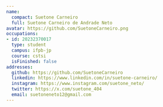 ```yaml
---
name:
  compact: Suetone Carneiro
  full: Suetone Carneiro de Andrade Neto
avatar: https://github.com/SuetoneCarneiro.png
occupations:
- id: 20232370017
  type: student
  campus: ifpb-jp
  course: cstsi
  isFinished: false
addresses:
  github: https://github.com/SuetoneCarneiro
  linkedin: https://www.linkedin.com/in/suetone-carneiro/
  instagram: https://www.instagram.com/suetone_neto/
  twitter: https://x.com/suetone_404
  email: suetoneneto12@gmail.com
---
```

